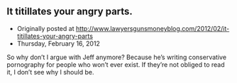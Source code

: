 ## It titillates your angry parts.

 * Originally posted at http://www.lawyersgunsmoneyblog.com/2012/02/it-titillates-your-angry-parts
 * Thursday, February 16, 2012

So why don’t I argue with Jeff anymore? Because he’s writing conservative pornography for people who won’t ever exist. If they’re not obliged to read it, I don’t see why I should be.